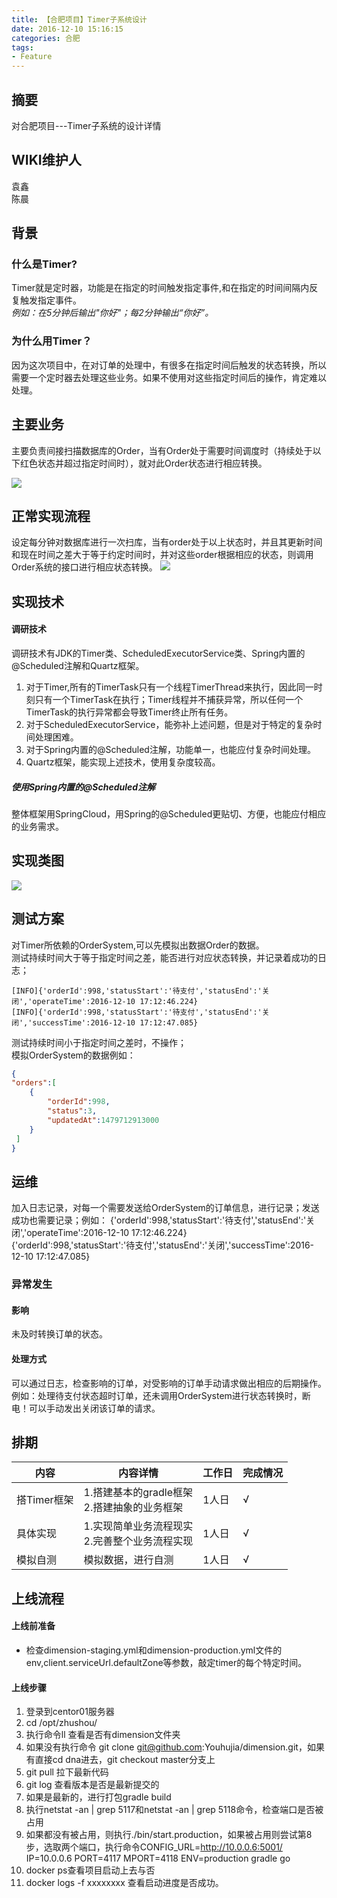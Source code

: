 ```yaml
---
title: 【合肥项目】Timer子系统设计
date: 2016-12-10 15:16:15
categories: 合肥
tags:
- Feature
---
```



## 摘要

对合肥项目---Timer子系统的设计详情

<!--more-->

## WIKI维护人
袁鑫<br/>
陈晨

## 背景

### 什么是Timer?
Timer就是定时器，功能是在指定的时间触发指定事件,和在指定的时间间隔内反复触发指定事件。<br/>
*例如：在5分钟后输出"你好"；每2分钟输出“你好”。*

### 为什么用Timer？
因为这次项目中，在对订单的处理中，有很多在指定时间后触发的状态转换，所以需要一个定时器去处理这些业务。如果不使用对这些指定时间后的操作，肯定难以处理。

## 主要业务
主要负责间接扫描数据库的Order，当有Order处于需要时间调度时（持续处于以下红色状态并超过指定时间时），就对此Order状态进行相应转换。

![](/media/QQ20161209-0.png)

## 正常实现流程
设定每分钟对数据库进行一次扫库，当有order处于以上状态时，并且其更新时间和现在时间之差大于等于约定时间时，并对这些order根据相应的状态，则调用Order系统的接口进行相应状态转换。
![](/media/QQ20161210-1.png)


## 实现技术
#### 调研技术
调研技术有JDK的Timer类、ScheduledExecutorService类、Spring内置的@Scheduled注解和Quartz框架。

1. 对于Timer,所有的TimerTask只有一个线程TimerThread来执行，因此同一时刻只有一个TimerTask在执行；Timer线程并不捕获异常，所以任何一个TimerTask的执行异常都会导致Timer终止所有任务。
2. 对于ScheduledExecutorService，能弥补上述问题，但是对于特定的复杂时间处理困难。
3. 对于Spring内置的@Scheduled注解，功能单一，也能应付复杂时间处理。
4. Quartz框架，能实现上述技术，使用复杂度较高。

##### 使用Spring内置的@Scheduled注解
整体框架用SpringCloud，用Spring的@Scheduled更贴切、方便，也能应付相应的业务需求。

## 实现类图

![](/media/QQ20161210-2.png)


## 测试方案
对Timer所依赖的OrderSystem,可以先模拟出数据Order的数据。<br/>
测试持续时间大于等于指定时间之差，能否进行对应状态转换，并记录着成功的日志；<br/>
```
[INFO]{'orderId':998,'statusStart':'待支付','statusEnd':'关闭','operateTime':2016-12-10 17:12:46.224}
[INFO]{'orderId':998,'statusStart':'待支付','statusEnd':'关闭','successTime':2016-12-10 17:12:47.085}
```
测试持续时间小于指定时间之差时，不操作；<br/>
模拟OrderSystem的数据例如：
```json
{
"orders":[
	{
		"orderId":998,
		"status":3,
		"updatedAt":1479712913000
	}
 ]
}
```


## 运维
加入日志记录，对每一个需要发送给OrderSystem的订单信息，进行记录；发送成功也需要记录；例如：
{'orderId':998,'statusStart':'待支付','statusEnd':'关闭','operateTime':2016-12-10 17:12:46.224}<br/>{'orderId':998,'statusStart':'待支付','statusEnd':'关闭','successTime':2016-12-10 17:12:47.085}<br/>
### 异常发生
#### 影响
未及时转换订单的状态。
#### 处理方式
可以通过日志，检查影响的订单，对受影响的订单手动请求做出相应的后期操作。<br/>
例如：处理待支付状态超时订单，还未调用OrderSystem进行状态转换时，断电！可以手动发出关闭该订单的请求。


## 排期
内容 | 内容详情 | 工作日 | 完成情况
------ | ------- | ------ | ------
搭Timer框架 | 1.搭建基本的gradle框架 <br> 2.搭建抽象的业务框架 | 1人日 | √
具体实现 | 1.实现简单业务流程现实 <br> 2.完善整个业务流程实现 | 1人日 | √
模拟自测 | 模拟数据，进行自测 | 1人日 | √

## 上线流程

#### 上线前准备

* 检查dimension-staging.yml和dimension-production.yml文件的env,client.serviceUrl.defaultZone等参数，敲定timer的每个特定时间。

#### 上线步骤
1. 登录到centor01服务器
2. cd /opt/zhushou/
3. 执行命令ll 查看是否有dimension文件夹
4. 如果没有执行命令 git clone git@github.com:Youhujia/dimension.git，如果有直接cd dna进去，git checkout master分支上
5. git pull 拉下最新代码
6. git log 查看版本是否是最新提交的
7. 如果是最新的，进行打包gradle build
8. 执行netstat -an | grep 5117和netstat -an | grep 5118命令，检查端口是否被占用
9. 如果都没有被占用，则执行./bin/start.production，如果被占用则尝试第8步，选取两个端口，执行命令CONFIG_URL=http://10.0.0.6:5001/ IP=10.0.0.6 PORT=4117 MPORT=4118 ENV=production gradle go
10. docker ps查看项目启动上去与否
11. docker logs -f xxxxxxxx 查看启动进度是否成功。

